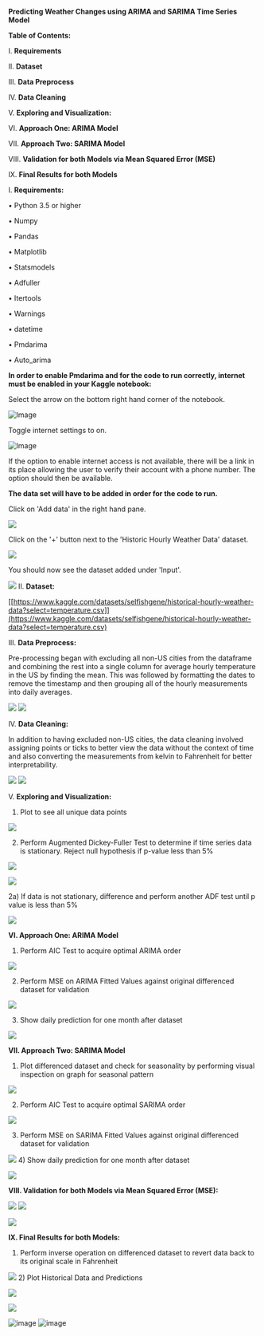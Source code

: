 **Predicting Weather Changes using ARIMA and SARIMA Time Series Model**

**Table of Contents:**

I.  **Requirements**

II. **Dataset**

III. **Data Preprocess**

IV. **Data Cleaning**

V.  **Exploring and Visualization:**

VI. **Approach One: ARIMA Model**

VII. **Approach Two: SARIMA Model**

VIII. **Validation for both Models via Mean Squared Error (MSE)**

IX. **Final Results for both Models**

I.  **Requirements:**

• Python 3.5 or higher

• Numpy

• Pandas

• Matplotlib

• Statsmodels

• Adfuller

• Itertools

• Warnings

• datetime

• Pmdarima

• Auto_arima

 **In order to enable Pmdarima and for the code to run correctly,
 internet must be enabled in your Kaggle notebook:**

 Select the arrow on the bottom right hand corner of the notebook.

 ![Image](readme/media/image24.png)

 Toggle internet settings to on.

 ![Image](readme/media/image19.png)

 If the option to enable internet access is not available, there will
 be a link in its place allowing the user to verify their account with
 a phone number. The option should then be available.

 **The data set will have to be added in order for the code to run.**

 Click on 'Add data' in the right hand pane.

![](readme/media/image23.png)

Click on the '+' button next to the 'Historic Hourly Weather Data'
dataset.

![](readme/media/image26.png)

You should now see the dataset added under 'Input'.

![](readme/media/image25.png)
II. **Dataset:**

[[https://www.kaggle.com/datasets/selfishgene/historical-hourly-weather-data?select=temperature.csv]](https://www.kaggle.com/datasets/selfishgene/historical-hourly-weather-data?select=temperature.csv)

III. **Data Preprocess:**

Pre-processing began with excluding all non-US cities from the dataframe
and combining the rest into a single column for average hourly
temperature in the US by finding the mean. This was followed by
formatting the dates to remove the timestamp and then grouping all of
the hourly measurements into daily averages.

![](readme/media/image10.png)
![](readme/media/image1.png)

IV. **Data Cleaning:**

In addition to having excluded non-US cities, the data cleaning involved
assigning points or ticks to better view the data without the context of
time and also converting the measurements from kelvin to Fahrenheit for
better interpretability.

![](readme/media/image16.png)
![](readme/media/image5.png)

V.  **Exploring and Visualization:**

1)  Plot to see all unique data points

 ![](readme/media/image8.png)

2)  Perform Augmented Dickey-Fuller Test to determine if time series data is stationary. Reject null hypothesis if p-value less than 5%

 ![](readme/media/image15.png)

 ![](readme/media/image6.png)

2a) If data is not stationary, difference and perform another ADF test until p value is less than 5%

 ![](readme/media/image22.png)

**VI. Approach One: ARIMA Model**

1)  Perform AIC Test to acquire optimal ARIMA order

 ![](readme/media/image4.png)

2)  Perform MSE on ARIMA Fitted Values against original differenced dataset for validation

 ![](readme/media/image11.png)

3)  Show daily prediction for one month after dataset

 ![](readme/media/image17.png)

**VII. Approach Two: SARIMA Model**

1)  Plot differenced dataset and check for seasonality by performing visual inspection on graph for seasonal pattern

 ![](readme/media/image13.png)

2)  Perform AIC Test to acquire optimal SARIMA order

 ![](readme/media/image12.png)

3)  Perform MSE on SARIMA Fitted Values against original differenced
     dataset for validation

 ![](readme/media/image14.png)
4)  Show daily prediction for one month after dataset

 ![](readme/media/image3.png)

**VIII. Validation for both Models via Mean Squared Error (MSE):**

![](readme/media/image21.png)
![](readme/media/image9.png)

![](readme/media/image7.png)

**IX. Final Results for both Models:**

1)  Perform inverse operation on differenced dataset to revert data back to its original scale in Fahrenheit

 ![](readme/media/image18.png)
2)  Plot Historical Data and Predictions

 ![](readme/media/image20.png)

 ![](readme/media/image2.png)

![image](https://github.com/rickrekkem/WeatherForecasters/assets/109248041/c8970d5c-6c99-40b5-8ee8-6d233c6509fb)
![image](https://github.com/rickrekkem/WeatherForecasters/assets/109248041/81006b89-e32b-4a09-8edd-feba7e6d4391)
